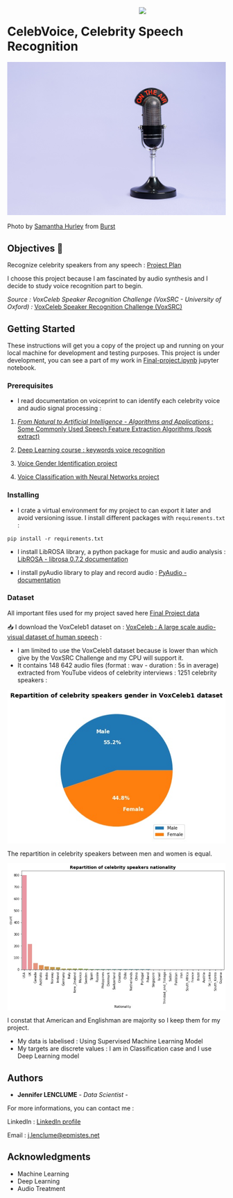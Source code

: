 <img src="https://vivadata.org/assets/img/logo/logo_vivadata.png" align='right' width=200px/>

# CelebVoice, Celebrity Speech Recognition

<img src='../images-library/retro-radio-microphone-against-purple-background.jpg'>

Photo by <a href="https://burst.shopify.com/@lightleaksin?utm_campaign=photo_credit&amp;utm_content=Browse+Free+HD+Images+of+Retro+Radio+Microphone+Against+Purple+Background&amp;utm_medium=referral&amp;utm_source=credit">Samantha Hurley</a> from <a href="https://burst.shopify.com/vintage?utm_campaign=photo_credit&amp;utm_content=Browse+Free+HD+Images+of+Retro+Radio+Microphone+Against+Purple+Background&amp;utm_medium=referral&amp;utm_source=credit">Burst</a>


## Objectives 🚀

Recognize celebrity speakers from any speech :
[Project Plan](https://docs.google.com/presentation/d/16wNe2B3FZuiwzTYpEq4Us9K1lSrWAeuP5wIO_sBCzRY/edit?usp=sharing)

I choose this project because I am fascinated by audio synthesis and I decide to study voice recognition part to begin.
   
*Source : VoxCeleb Speaker Recognition Challenge (VoxSRC - University of Oxford) :* [VoxCeleb Speaker Recognition Challenge (VoxSRC)](http://www.robots.ox.ac.uk/~vgg/data/voxceleb/competition.html)


## Getting Started

These instructions will get you a copy of the project up and running on your local machine for development and testing purposes. 
This project is under development, you can see a part of my work in [Final-project.ipynb](https://github.com/Jennifer974/my-projects/blob/master/final-project-vivadata-03-2020/Final-Project.ipynb) jupyter notebook.


### Prerequisites

- I read documentation on voiceprint to can identify each celebrity voice and audio signal processing :

1.  [*From Natural to Artificial Intelligence - Algorithms and Applications* : Some Commonly Used Speech Feature Extraction Algorithms (book extract)](https://www.intechopen.com/books/from-natural-to-artificial-intelligence-algorithms-and-applications/some-commonly-used-speech-feature-extraction-algorithms)

2. [Deep Learning course : keywords voice recognition](https://deeplylearning.fr/cours-pratiques-deep-learning/reconnaissance-vocale-de-mots-cles/)

3. [Voice Gender Identification project](https://maelfabien.github.io/machinelearning/Speech11/#)

4. [Voice Classification with Neural Networks project](https://towardsdatascience.com/voice-classification-with-neural-networks-ff90f94358ec)


### Installing

- I crate a virtual environment for my project to can export it later and avoid versioning issue. I install different packages with `requirements.txt` : 

```
pip install -r requirements.txt
```
- I install LibROSA library, a python package for music and audio analysis : [LibROSA - librosa 0.7.2 documentation](https://librosa.github.io/librosa/)

- I install pyAudio library to play and record audio : [PyAudio - documentation](https://people.csail.mit.edu/hubert/pyaudio/docs/)


### Dataset

All important files used for my project saved here [Final Project data](https://drive.google.com/drive/u/0/folders/1qvcWw5RyMjSaWA3ft_THVjGptLy_09Rt)

📥 I download the VoxCeleb1 dataset on : [VoxCeleb : A large scale audio-visual dataset of human speech](http://www.robots.ox.ac.uk/~vgg/data/voxceleb/index.html#portfolio) :

- I am limited to use the VoxCeleb1 dataset because is lower than which give by the VoxSRC Challenge and my CPU will support it.
- It contains 148 642 audio files (format : wav - duration : 5s in average) extracted from YouTube videos of celebrity interviews : 1251 celebrity speakers :

<img src='graph/Celebrity-speakers-gender-in-VoxCeleb1-dataset.jpg' align='middle'>

The repartition in celebrity speakers between men and women is equal.

<img src='graph/Celebrity-speakers-nationality-repartion.jpg' align='middle'>

I constat that American and Englishman are majority so I keep them for my project.

- My data is labelised : Using Supervised Machine Learning Model
- My targets are discrete values : I am in Classification case and I use Deep Learning model


## Authors

* **Jennifer LENCLUME** - *Data Scientist* - 

For more informations, you can contact me :

LinkedIn : [LinkedIn profile](https://www.linkedin.com/in/jennifer-lenclume-a93728115/?locale=en_US)

Email : <a href="j.lenclume@epmistes.net">j.lenclume@epmistes.net</a> 


## Acknowledgments

* Machine Learning
* Deep Learning
* Audio Treatment

